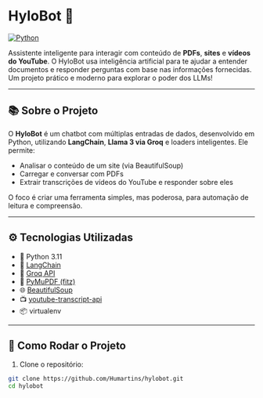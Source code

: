# HyloBot 🤖

[![Python](https://img.shields.io/badge/Python-3.11-blue?logo=python&logoColor=white)](https://www.python.org/)

Assistente inteligente para interagir com conteúdo de **PDFs**, **sites** e **vídeos do YouTube**. O HyloBot usa inteligência artificial para te ajudar a entender documentos e responder perguntas com base nas informações fornecidas. Um projeto prático e moderno para explorar o poder dos LLMs!

---

## 📚 Sobre o Projeto

O **HyloBot** é um chatbot com múltiplas entradas de dados, desenvolvido em Python, utilizando **LangChain**, **Llama 3 via Groq** e loaders inteligentes. Ele permite:

- Analisar o conteúdo de um site (via BeautifulSoup)
- Carregar e conversar com PDFs
- Extrair transcrições de vídeos do YouTube e responder sobre eles

O foco é criar uma ferramenta simples, mas poderosa, para automação de leitura e compreensão.

---

## ⚙️ Tecnologias Utilizadas

- 🐍 Python 3.11
- 🧠 [LangChain](https://www.langchain.com/)
- 🔗 [Groq API](https://console.groq.com/)
- 📄 [PyMuPDF (fitz)](https://pymupdf.readthedocs.io/)
- 🌐 [BeautifulSoup](https://www.crummy.com/software/BeautifulSoup/)
- 📺 [youtube-transcript-api](https://pypi.org/project/youtube-transcript-api/)
- 📦 virtualenv

---

## 🚀 Como Rodar o Projeto

1. Clone o repositório:

```bash
git clone https://github.com/Humartins/hylobot.git
cd hylobot
